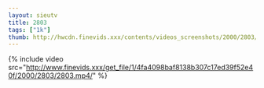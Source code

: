 ```yaml
--- 
layout: sieutv
title: 2803
tags: ["1k"]
thumb: http://hwcdn.finevids.xxx/contents/videos_screenshots/2000/2803/preview.mp4.jpg
---
```

{% include video src="http://www.finevids.xxx/get_file/1/4fa4098baf8138b307c17ed39f52e40f/2000/2803/2803.mp4/" %} 
